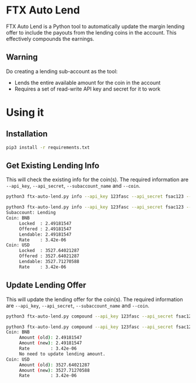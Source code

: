 # FTX Auto Lend

FTX Auto Lend is a Python tool to automatically update the margin lending offer to include the payouts from the lending coins in the account. This effectively compounds the earnings.

## Warning

Do creating a lending sub-account as the tool:
* Lends the entire available amount for the coin in the account
* Requires a set of read-write API key and secret for it to work

# Using it

## Installation

```bash
pip3 install -r requirements.txt
```

## Get Existing Lending Info

This will check the existing info for the coin(s). The required information are `--api_key`, `--api_secret`, `--subaccount_name` and `--coin`.

```bash
python3 ftx-auto-lend.py info --api_key 123fasc --api_secret fsac123 --subaccount_name Lending --coin BTC,ETH
```
```bash
python3 ftx-auto-lend.py info --api_key 123fasc --api_secret fsac123 --subaccount_name Lending --coin BNB,USD
Subaccount: Lending
Coin: BNB
     Locked  : 2.49181547
     Offered : 2.49181547
     Lendable: 2.49181547
     Rate    : 3.42e-06
Coin: USD
     Locked  : 3527.64021287
     Offered : 3527.64021287
     Lendable: 3527.71270588
     Rate    : 3.42e-06
```

## Update Lending Offer

This will update the lending offer for the coin(s). The required information are `--api_key`, `--api_secret`, `--subaccount_name` and `--coin`.

```bash
python3 ftx-auto-lend.py compound --api_key 123fasc --api_secret fsac123 --subaccount_name Lending --coin BTC,ETH
```
```bash
python3 ftx-auto-lend.py compound --api_key 123fasc --api_secret fsac123 --subaccount_name Lending --coin BNB,USD
Coin: BNB
     Amount (old): 2.49181547
     Amount (new): 2.49181547
     Rate        : 3.42e-06
     No need to update lending amount.
Coin: USD
     Amount (old): 3527.64021287
     Amount (new): 3527.71270588
     Rate        : 3.42e-06
```

